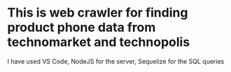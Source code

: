 # This is web crawler for finding product phone data from technomarket and technopolis
I have used VS Code, NodeJS for the server, Sequelize for the SQL queries
